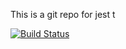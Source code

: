 This is a git repo for jest   t

[![Build Status](https://travis-ci.org/Virnkord/jestTest.svg?branch=master)](https://travis-ci.org/Virnkord/jestTest)
